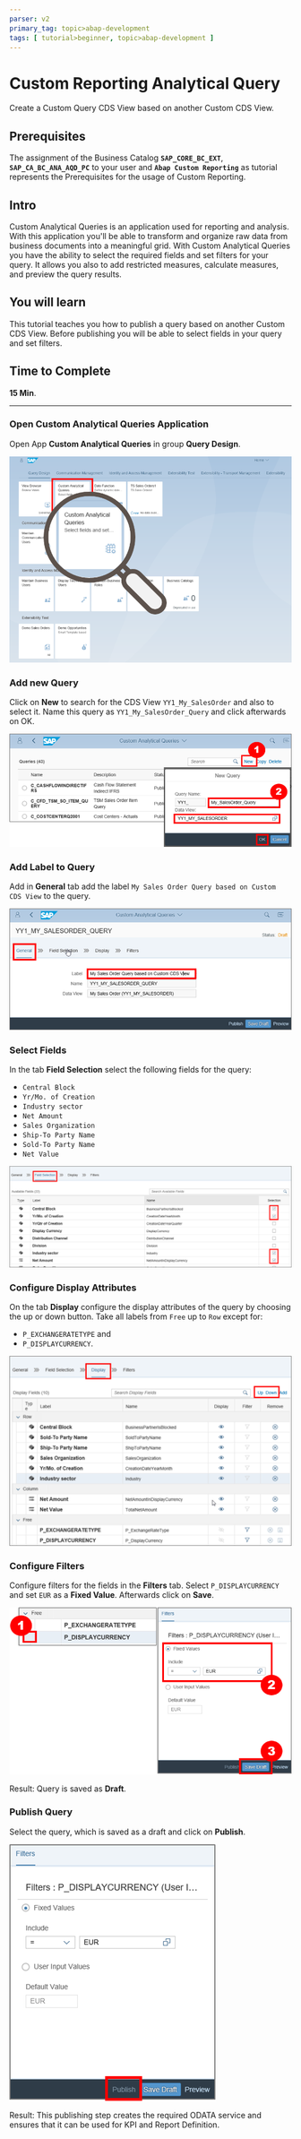 ```yaml
---
parser: v2
primary_tag: topic>abap-development
tags: [ tutorial>beginner, topic>abap-development ]
---
```


# Custom Reporting Analytical Query
<!-- description --> Create a Custom Query CDS View based on another Custom CDS View.

## Prerequisites  
The assignment of the Business Catalog **`SAP_CORE_BC_EXT`**, **`SAP_CA_BC_ANA_AQD_PC`** to your user and **`Abap Custom Reporting`** as tutorial represents the Prerequisites for the usage of Custom Reporting.


## Intro
Custom Analytical Queries is an application used for reporting and analysis. With this application you'll be able to transform and organize raw data from business documents into a meaningful grid. With Custom Analytical Queries you have the ability to select the required fields and set filters for your query. It allows you also to add restricted measures, calculate measures, and preview the query results.
## You will learn  
This tutorial teaches you how to publish a query based on another Custom CDS View. Before publishing you will be able to select fields in your query and set filters.
## Time to Complete
**15 Min**.

---
### Open Custom Analytical Queries Application

Open App **Custom Analytical Queries** in group **Query Design**.

![Select Data Source](flp.png)

### Add new Query

Click on **New** to search for the CDS View `YY1_My_SalesOrder` and also to select it.
Name this query as `YY1_My_SalesOrder_Query` and click afterwards on OK.

![Select Data Source](new.png)

### Add Label to Query

Add in **General** tab add the label `My Sales Order Query based on Custom CDS View` to the query.

![Select Data Source](general.png)

### Select Fields

In the tab **Field Selection** select the following fields for the query:

- `Central Block`
- `Yr/Mo. of Creation`
- `Industry sector`
- `Net Amount`
- `Sales Organization`
- `Ship-To Party Name`
- `Sold-To Party Name`
- `Net Value`


![Select Data Source](fieldsection.png)

### Configure Display Attributes

On the tab **Display** configure the display attributes of the query by choosing
the up or down button. Take all labels from `Free` up to `Row` except for:

 - `P_EXCHANGERATETYPE` and
 - `P_DISPLAYCURRENCY`.

![Select Data Source](display.png)

### Configure Filters

Configure filters for the fields in the **Filters** tab. Select `P_DISPLAYCURRENCY` and set `EUR` as a **Fixed Value**. Afterwards click on **Save**.

![Select Data Source](filters.png)

Result:
Query is saved as **Draft**.

### Publish Query

Select the query, which is saved as a draft and click on **Publish**.

![Select Data Source](publish.png)

Result:
This publishing step creates the required ODATA service and ensures that it can be used for KPI and Report Definition.

